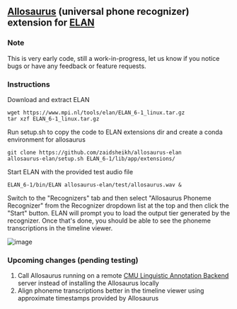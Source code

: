 ## [Allosaurus](https://github.com/xinjli/allosaurus/) (universal phone recognizer) extension for [ELAN](https://archive.mpi.nl/tla/elan)

###  Note

This is very early code, still a work-in-progress, let us know if you notice bugs or have any feedback or feature requests.

### Instructions
Download and extract ELAN
```
wget https://www.mpi.nl/tools/elan/ELAN_6-1_linux.tar.gz
tar xzf ELAN_6-1_linux.tar.gz
```

Run setup.sh to copy the code to ELAN extensions dir and create a conda environment for allosaurus
```
git clone https://github.com/zaidsheikh/allosaurus-elan
allosaurus-elan/setup.sh ELAN_6-1/lib/app/extensions/
```

Start ELAN with the provided test audio file

`ELAN_6-1/bin/ELAN allosaurus-elan/test/allosaurus.wav &`

Switch to the "Recognizers" tab and then select "Allosaurus Phoneme Recognizer" from the Recognizer dropdown list at the top and then click the "Start" button. ELAN will prompt you to load the output tier generated by the recognizer. Once that's done, you should be able to see the phoneme transcriptions in the timeline viewer.

![image](https://user-images.githubusercontent.com/2358298/124541645-da0adf80-ddef-11eb-8bb6-4a26713545a6.png)

### Upcoming changes (pending testing)

1. Call Allosaurus running on a remote [CMU Linguistic Annotation Backend](https://github.com/neulab/cmulab) server instead of installing the Allosaurus locally
2. Align phoneme transcriptions better in the timeline viewer using approximate timestamps provided by Allosaurus


